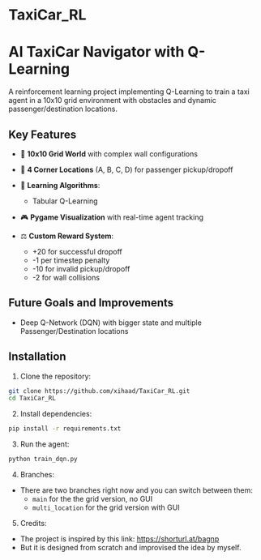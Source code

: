 # TaxiCar_RL
# AI TaxiCar Navigator with Q-Learning 


A reinforcement learning project implementing Q-Learning to train a taxi agent in a 10x10 grid environment with obstacles and dynamic passenger/destination locations.

## Key Features
- 🚕 **10x10 Grid World** with complex wall configurations
- 🧭 **4 Corner Locations** (A, B, C, D) for passenger pickup/dropoff
- 🧠 **Learning Algorithms**:
  - Tabular Q-Learning

- 🎮 **Pygame Visualization** with real-time agent tracking
- ⚖️ **Custom Reward System**:
  - +20 for successful dropoff
  - -1 per timestep penalty
  - -10 for invalid pickup/dropoff
  - -2 for wall collisions
  
## Future Goals and Improvements
  - Deep Q-Network (DQN) with bigger state and multiple Passenger/Destination locations

## Installation
1. Clone the repository:
```bash
git clone https://github.com/xihaad/TaxiCar_RL.git
cd TaxiCar_RL
```
2. Install dependencies:
```bash
pip install -r requirements.txt
```
3. Run the agent:
```bash
python train_dqn.py
```

4. Branches:
 - There are two branches right now and you can switch between them:
   - `main` for the the grid version, no GUI
   - `multi_location` for the grid version with GUI

  
5. Credits:
 - The project is inspired by this link:
https://shorturl.at/bagnp
 - But it is designed from scratch and improvised the idea by myself.